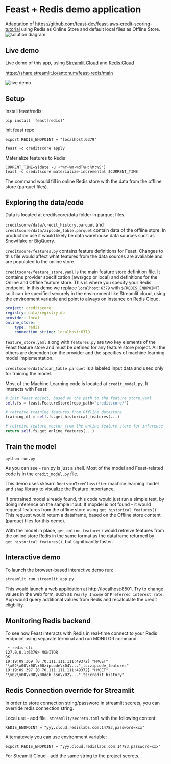 # Feast + Redis demo application

Adaptation of https://github.com/feast-dev/feast-aws-credit-scoring-tutorial using Redis as Online Store and default local files as Offline Store.
![solution diagram](diagram.png)

## Live demo

Live demo of this app, using [Streamlit Cloud](https://streamlit.io/cloud) and [Redis Cloud](https://app.redislabs.com/#/login)

https://share.streamlit.io/antonum/feast-redis/main

![live demo](demo.png)


## Setup 

Install feast/redis:
```
pip install 'feast[redis]'
```
Init feast repo
```
export REDIS_ENDPOINT = "localhost:6379"

feast -c creditscore apply
```
Materialize features to Redis
```
CURRENT_TIME=$(date -u +"%Y-%m-%dT%H:%M:%S")
feast -c creditscore materialize-incremental $CURRENT_TIME
```
The command would fill in online Redis store with the data from the offline store (parquet files).

## Exploring the data/code

Data is located at creditscore/data folder in parquet files. 

`creditscore/data/credit_history.parquet` and `creditscore/data/zipcode_table.parquet` contain data of the offline store. In production use it would likely be data warehouse data sources such as Snowflake or BigQuery.

`creditscore/features.py` contains feature definitions for Feast. Changes to this file would affect what features from the data sources are avaliable and are populated to the online store.

`creditscore/feature_store.yaml` is the main feature store definition file. It contains provider specification (aws/gcp or local) and definitions for the Online and Offline feature store. This is where you specify your Redis endpoint. In this demo we replace `localhost:6379` with `${REDIS_ENDPOINT}` so it can be specified securely in the environment like Streamlit cloud, using the environment variable and point to always on instance on Redis Cloud.

```yaml
project: creditscore
registry: data/registry.db
provider: local
online_store:
    type: redis
    connection_string: localhost:6379
```

`feature_store.yaml` along with `features.py` are two key elements of the Feast feature store and must be defined for any feature store project. All the others are dependent on the provider and the specifics of machine learning model implementation.

`creditscore/data/loan_table.parquet` is a labeled input data and used only for training the model.

Most of the Machine Learning code is located at `credit_model.py`. It interacts with Feast:
```python
# init feast object, based on the path to the feature_store.yaml
self.fs = feast.FeatureStore(repo_path="creditscore/")

# retreive training features from Offline datastore
training_df = self.fs.get_historical_features(...)

# retreive feature vector from the online feature store for inference
return self.fs.get_online_features(...)

```

## Train the model

```
python run.py
```
As you can see - run.py is just a shell. Most of the model and Feast-related code is in the `credit_model.py` file.

This demo uses sklearn `DecisionTreeClassifier` machine learning model and `shap` library to visualize the Feature Importance.

If pretrained model already found, this code would just run a simple test, by doing inference on the sample input. If mopdel is not found - it would request features from the offline store using `get_historical_features()`. This request would return a dataframe, based on the Offline store content (parquet files for this demo).

With the model in place, `get_online_feature()` would retreive features from the online store Redis in the same format as the dataframe returned by `get_historical_features()`, but significantly faster.

## Interactive demo

To launch the browser-based interactive demo run:
```
streamlit run streamlit_app.py
```

This would launch a web application at http://localhost:8501. Try to change values in the web form, such as `Yearly Income` or `Preferred interest rate`. App would query additional values from Redis and recalculate the credit eligbility.

## Monitoring Redis backend

To see how Feast interacts with Redis in real-time connect to your Redis endpoint using separate terminal and run MONITOR command.
```
 ~ redis-cli
127.0.0.1:6379> MONITOR
OK
19:19:09.369 [0 70.111.111.111:49372] "HMGET" "\x02\x00\x00\x00zipcode\x04\..."_ts:zipcode_features"
19:19:09.397 [0 70.111.111.111:49372] "HMGET" "\x02\x00\x00\x00dob_ssn\x02\..."_ts:credit_history"
```
## Redis Connection override for Streamlit
In order to store connection string/password in streamlit secrets, you can override redis connection string.

Local use - add file `.streamlit/secrets.toml` with the following content:
```
REDIS_ENDPOINT = "yyy.cloud.redislabs.com:14783,password=xxx"
```

Alternatevely you can use environment variable:
```
export REDIS_ENDPOINT = "yyy.cloud.redislabs.com:14783,password=xxx"
```
For Streamlit Cloud - add the same string to the project secrets.